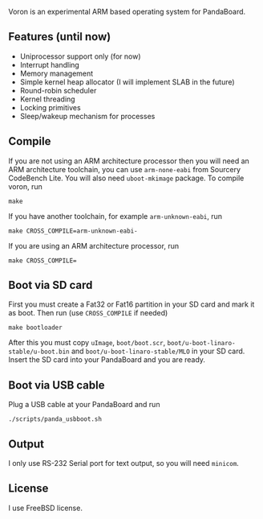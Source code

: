 Voron is an experimental ARM based operating system for PandaBoard.


## Features (until now)

* Uniprocessor support only (for now)
* Interrupt handling
* Memory management
* Simple kernel heap allocator (I will implement SLAB in the future)
* Round-robin scheduler
* Kernel threading
* Locking primitives
* Sleep/wakeup mechanism for processes


## Compile

If you are not using an ARM architecture processor then you will need
an ARM architecture toolchain, you can use `arm-none-eabi` from
Sourcery CodeBench Lite. You will also need `uboot-mkimage`
package. To compile voron, run

    make

If you have another toolchain, for example `arm-unknown-eabi`, run

    make CROSS_COMPILE=arm-unknown-eabi-

If you are using an ARM architecture processor, run

    make CROSS_COMPILE=


## Boot via SD card

First you must create a Fat32 or Fat16 partition in your SD card and
mark it as boot. Then run (use `CROSS_COMPILE` if needed)

    make bootloader

After this you must copy `uImage`, `boot/boot.scr`,
`boot/u-boot-linaro-stable/u-boot.bin` and `boot/u-boot-linaro-stable/MLO`
in your SD card. Insert the SD card into your PandaBoard and you are ready.


## Boot via USB cable

Plug a USB cable at your PandaBoard and run

    ./scripts/panda_usbboot.sh


## Output

I only use RS-232 Serial port for text output, so you will need `minicom`.


## License

I use FreeBSD license.
